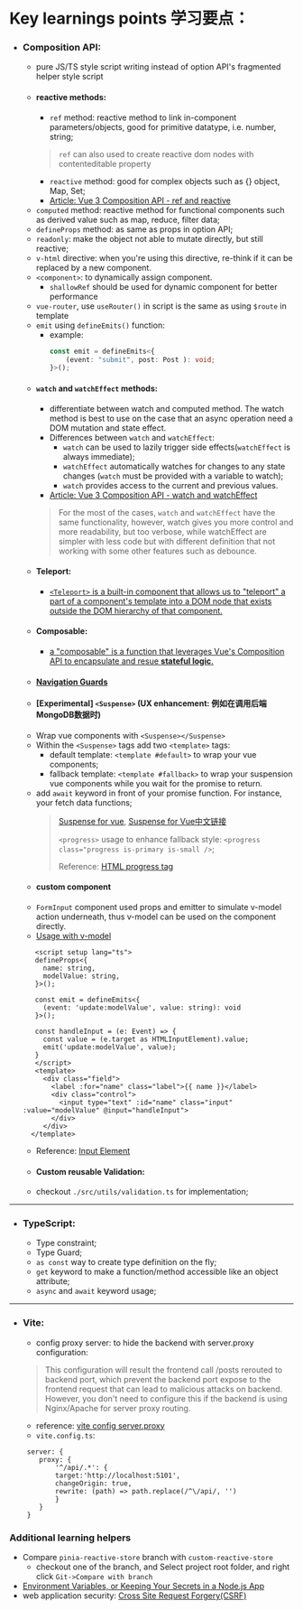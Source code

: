 Key learnings points 学习要点：
============================
- ### Composition API:
    - pure JS/TS style script writing instead of option API's fragmented helper style script
    - #### reactive methods:
        - `ref` method: reactive method to link in-component parameters/objects, good for primitive datatype, i.e. number, string;
      > `ref` can also used to create reactive dom nodes with contenteditable property
        - `reactive` method: good for complex objects such as {} object, Map, Set;
        - [Article: Vue 3 Composition API -  ref and reactive](https://labs.thisdot.co/blog/vue-3-composition-api-ref-and-reactive)
    - `computed` method: reactive method for functional components such as derived value such as map, reduce, filter data;
    - `defineProps` method: as same as props in option API;
    - `readonly`: make the object not able to mutate directly, but still reactive;
    - `v-html` directive: when you're using this directive, re-think if it can be replaced by a new component.
    - `<component>`: to dynamically assign component.
      - `shallowRef` should be used for dynamic component for better performance
    - `vue-router`, use `useRouter()` in script is the same as using `$route` in template
    - `emit` using `defineEmits()` function:
      - example:
        ```typescript
        const emit = defineEmits<{
            (event: "submit", post: Post ): void;
        }>();
        ```
    - #### `watch` and `watchEffect` methods:
        - differentiate between watch and computed method. The watch method is best to use on the case that an async operation need a DOM mutation and state effect.
        - Differences between `watch` and `watchEffect`:
            - `watch` can be used to lazily trigger side effects(`watchEffect` is always immediate);
            - `watchEffect` automatically watches for changes to any state changes (`watch` must be provided with a variable to watch);
            - `watch` provides access to the current and previous values.
        - [Article: Vue 3 Composition API - watch and watchEffect](https://www.thisdot.co/blog/vue-3-composition-api-watch-and-watcheffect)
      > For the most of the cases, `watch` and `watchEffect` have the same functionality, however, watch gives you more control and more readability, but too verbose, while watchEffect are simpler with less code but with different definition that not working with some other features such as debounce.
    - #### Teleport:
        - [`<Teleport>` is a built-in component that allows us to "teleport" a part of a component's template into a DOM node that exists outside the DOM hierarchy of that component.
          ](https://vuejs.org/guide/built-ins/teleport.html#teleport)
    - #### Composable:
        - [a "composable" is a function that leverages Vue's Composition API to encapsulate and resue **stateful logic**.](https://vuejs.org/guide/reusability/composables.html#composables)
  - #### [Navigation Guards](https://router.vuejs.org/guide/advanced/navigation-guards.html) 
  - #### [Experimental] `<Suspense>` (UX enhancement: 例如在调用后端MongoDB数据时)
  - Wrap vue components with `<Suspense></Suspense>`
  - Within the `<Suspense>` tags add two `<template>` tags:
      - default template: `<template #default>` to wrap your vue components;
      - fallback template: `<template #fallback>` to wrap your suspension vue components while you wait for the promise to return.
  - add `await` keyword in front of your promise function. For instance, your fetch data functions;
    > [Suspense for vue](https://vuejs.org/guide/built-ins/suspense.html), [Suspense for Vue中文链接](https://cn.vuejs.org/guide/built-ins/suspense.html)
    >
    > `<progress>` usage to enhance fallback style: `<progress class="progress is-primary is-small />`;
    >
    > Reference: [HTML progress tag](https://www.w3schools.com/tags/tag_progress.asp)
  - #### custom component
  - `FormInput` component used props and emitter to simulate v-model action underneath, thus v-model can be used on the component directly.
  - [Usage with v-model](https://vuejs.org/guide/components/events.html#usage-with-v-model)
  ```Vue
     <script setup lang="ts">
     defineProps<{
       name: string,
       modelValue: string,
     }>();

     const emit = defineEmits<{
       (event: 'update:modelValue', value: string): void
     }>();

     const handleInput = (e: Event) => {
       const value = (e.target as HTMLInputElement).value;
       emit('update:modelValue', value);
     }
     </script>
     <template>
       <div class="field">
         <label :for="name" class="label">{{ name }}</label>
         <div class="control">
           <input type="text" :id="name" class="input" :value="modelValue" @input="handleInput">
         </div>
       </div>
    </template>
  ```
  - Reference: [Input Element](https://developer.mozilla.org/en-US/docs/Web/HTML/Element/input)
  - #### Custom reusable Validation:
  - checkout `./src/utils/validation.ts` for implementation;
----------------------------------------------------------------------------------------
- ### TypeScript:
    - Type constraint;
    - Type Guard;
    - `as const` way to create type definition on the fly;
    - `get` keyword to make a function/method accessible like an object attribute;
    - `async` and `await` keyword usage;
----------------------------------------------------------------------------------------
- ### Vite:
  - config proxy server: to hide the backend with server.proxy configuration:
  > This configuration will result the frontend call /posts rerouted to backend port, which prevent the backend port expose to the frontend request that can lead to malicious attacks on backend.
  > However, you don't need to configure this if the backend is using Nginx/Apache for server proxy routing. 
    - reference: [vite config server.proxy](https://vitejs.dev/config/server-options.html#server-proxy)
    - `vite.config.ts`:
    ```
     server: {
        proxy: {
            '^/api/.*': {
            target:'http://localhost:5101',
            changeOrigin: true,
            rewrite: (path) => path.replace(/^\/api/, '')
            }
        }
     }
    ```

### Additional learning helpers
- Compare `pinia-reactive-store` branch with `custom-reactive-store`
    - checkout one of the branch, and Select project root folder, and right click `Git->Compare with branch`
- [Environment Variables, or Keeping Your Secrets in a Node.js App](https://medium.com/codait/environment-variables-or-keeping-your-secrets-secret-in-a-node-js-app-99019dfff716)
- web application security: [Cross Site Request Forgery(CSRF)](https://owasp.org/www-community/attacks/csrf)
